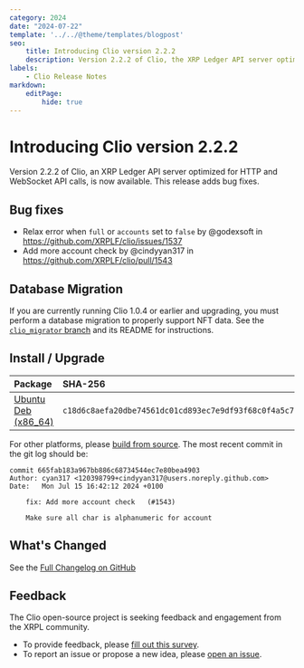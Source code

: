 ```yaml
---
category: 2024
date: "2024-07-22"
template: '../../@theme/templates/blogpost'
seo:
    title: Introducing Clio version 2.2.2
    description: Version 2.2.2 of Clio, the XRP Ledger API server optimized for HTTP and WebSocket calls, is now available. Learn more about this update and bug fixes.
labels:
    - Clio Release Notes
markdown:
    editPage:
        hide: true
---
```

# Introducing Clio version 2.2.2

Version 2.2.2 of Clio, an XRP Ledger API server optimized for HTTP and WebSocket API calls, is now available. This release adds bug fixes.

## Bug fixes

* Relax error when `full` or `accounts` set to `false` by @godexsoft in https://github.com/XRPLF/clio/issues/1537
* Add more account check by @cindyyan317 in https://github.com/XRPLF/clio/pull/1543

## Database Migration

If you are currently running Clio 1.0.4 or earlier and upgrading, you must perform a database migration to properly support NFT data. See the [`clio_migrator` branch](https://github.com/XRPLF/clio/tree/clio_migrator%402.0.0) and its README for instructions.

## Install / Upgrade

| Package | SHA-256 |
|:--------|:--------|
| [Ubuntu Deb (x86_64)](https://github.com/XRPLF/clio/releases/download/2.2.2/clio_2.2.2-1_amd64.deb) | `c18d6c8aefa20dbe74561dc01cd893ec7e9df93f68c0f4a5c7b5e279a37e4272` |

For other platforms, please [build from source](https://github.com/XRPLF/clio/releases/tag/2.2.2). The most recent commit in the git log should be:

```text
commit 665fab183a967bb886c68734544ec7e80bea4903
Author: cyan317 <120398799+cindyyan317@users.noreply.github.com>
Date:   Mon Jul 15 16:42:12 2024 +0100

    fix: Add more account check   (#1543)
    
    Make sure all char is alphanumeric for account
```

## What's Changed

See the [Full Changelog on GitHub](https://github.com/XRPLF/clio/compare/2.2.1...2.2.2)

## Feedback

The Clio open-source project is seeking feedback and engagement from the XRPL community.

- To provide feedback, please [fill out this survey](https://forms.gle/fnGPTUCAdmEzkFy57).
- To report an issue or propose a new idea, please [open an issue](https://github.com/XRPLF/clio/issues).

